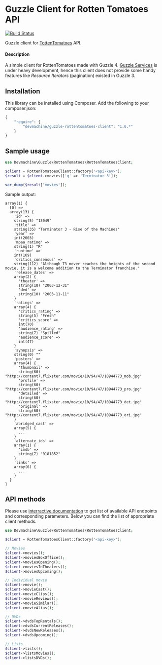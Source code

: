 # Guzzle Client for Rotten Tomatoes API

[![Build Status](https://travis-ci.org/dev-machine/guzzle-rottentomatoes-client.svg?branch=master)](https://travis-ci.org/dev-machine/guzzle-rottentomatoes-client)

Guzzle client for [TottenTomatoes](http://www.rottentomatoes.com) API.

#### Description

A simple client for RottenTomatoes made with Guzzle 4. [Guzzle Services](https://github.com/guzzle/guzzle-services) is under heavy development, hence this client does not provide some handy features like _Resource Iterators_ (pagination) existed in Guzzle 3.

## Installation

This library can be installed using Composer. Add the following to your composer.json:

```javascript
{
    "require": {
        "devmachine/guzzle-rottentomatoes-client": "1.0.*"
    }
}
```

## Sample usage

```php
use Devmachine\Guzzle\RottenTomatoes\RottenTomatoesClient;

$client = RottenTomatoesClient::factory('<api-key>');
$result = $client->movies(['q' => 'Terminator 3']);

var_dump($result['movies']);
```

Sample output:

```
array(1) {
  [0] =>
  array(13) {
    'id' =>
    string(5) "13049"
    'title' =>
    string(35) "Terminator 3 - Rise of the Machines"
    'year' =>
    int(2003)
    'mpaa_rating' =>
    string(1) "R"
    'runtime' =>
    int(109)
    'critics_consensus' =>
    string(112) "Although T3 never reaches the heights of the second movie, it is a welcome addition to the Terminator franchise."
    'release_dates' =>
    array(2) {
      'theater' =>
      string(10) "2003-12-31"
      'dvd' =>
      string(10) "2003-11-11"
    }
    'ratings' =>
    array(4) {
      'critics_rating' =>
      string(5) "Fresh"
      'critics_score' =>
      int(70)
      'audience_rating' =>
      string(7) "Spilled"
      'audience_score' =>
      int(47)
    }
    'synopsis' =>
    string(0) ""
    'posters' =>
    array(4) {
      'thumbnail' =>
      string(60) "http://content7.flixster.com/movie/10/94/47/10944773_mob.jpg"
      'profile' =>
      string(60) "http://content7.flixster.com/movie/10/94/47/10944773_pro.jpg"
      'detailed' =>
      string(60) "http://content7.flixster.com/movie/10/94/47/10944773_det.jpg"
      'original' =>
      string(60) "http://content7.flixster.com/movie/10/94/47/10944773_ori.jpg"
    }
    'abridged_cast' =>
    array(5) {
      ...
    }
    'alternate_ids' =>
    array(1) {
      'imdb' =>
      string(7) "0181852"
    }
    'links' =>
    array(6) {
      ...
    }
  }
}
```

## API methods

Please use [interractive documentation](http://developer.rottentomatoes.com/io-docs) to get list of available API endpoints and corresponding parameters. Below you can find the list of appropriate client methods.

```php
use Devmachine\Guzzle\RottenTomatoes\RottenTomatoesClient;

$client = RottenTomatoesClient::factory('<api-key>');

// Movies
$client->movies();
$client->moviesBoxOffice();
$client->moviesOpening();
$client->moviesInTheaters();
$client->moviesUpcoming();

// Individual movie
$client->movie();
$client->movieCast();
$client->movieClips();
$client->movieReviews();
$client->movieSimilar();
$client->movieAlias();

// DVDs
$client->dvdsTopRentals();
$client->dvdsCurrentReleases();
$client->dvdsNewReleases();
$client->dvdsUpcoming();

// Lists
$client->lists();
$client->listsMovies();
$client->listsDVDs();
```


